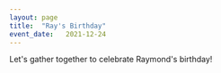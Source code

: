 ```yaml
---
layout: page 
title:  "Ray's Birthday"
event_date:   2021-12-24
---
```


Let's gather together to celebrate Raymond's birthday!
